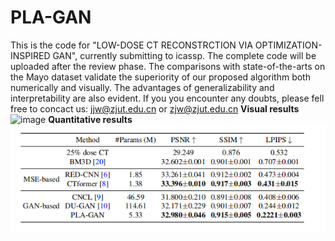# PLA-GAN
This is the code for "LOW-DOSE CT RECONSTRCTION VIA OPTIMIZATION-INSPIRED GAN", currently submitting to icassp. The complete code will be uploaded after the review phase. The comparisons with state-of-the-arts on the Mayo dataset validate the superiority of our proposed algorithm both numerically and visually. The advantages of generalizability and interpretability are also evident. If you you encounter any doubts, please fell free to concact us: jjw@zjut.edu.cn or zjw@zjut.edu.cn
**Visual results**
![image](https://github.com/ZhengJianwei2/PLA-GAN/blob/main/image/comparsion1.png)
**Quantitative results**
<img src="https://github.com/ZhengJianwei2/PLA-GAN/blob/main/image/numerical.jpg" width="1000px">
